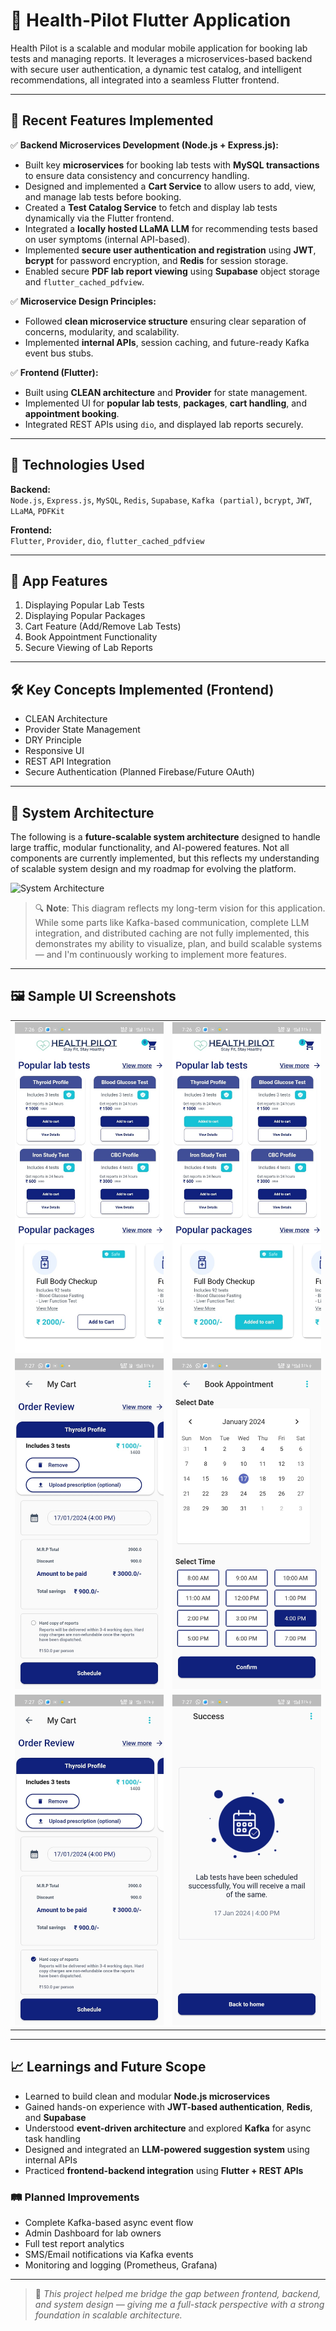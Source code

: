 # 🧪 Health-Pilot Flutter Application

Health Pilot is a scalable and modular mobile application for booking lab tests and managing reports. It leverages a microservices-based backend with secure user authentication, a dynamic test catalog, and intelligent recommendations, all integrated into a seamless Flutter frontend.


---

## 🚀 Recent Features Implemented

✅ **Backend Microservices Development (Node.js + Express.js):**

- Built key **microservices** for booking lab tests with **MySQL transactions** to ensure data consistency and concurrency handling.
- Designed and implemented a **Cart Service** to allow users to add, view, and manage lab tests before booking.
- Created a **Test Catalog Service** to fetch and display lab tests dynamically via the Flutter frontend.
- Integrated a **locally hosted LLaMA LLM** for recommending tests based on user symptoms (internal API-based).
- Implemented **secure user authentication and registration** using **JWT**, **bcrypt** for password encryption, and **Redis** for session storage.
- Enabled secure **PDF lab report viewing** using **Supabase** object storage and `flutter_cached_pdfview`.

✅ **Microservice Design Principles:**

- Followed **clean microservice structure** ensuring clear separation of concerns, modularity, and scalability.
- Implemented **internal APIs**, session caching, and future-ready Kafka event bus stubs.

✅ **Frontend (Flutter):**

- Built using **CLEAN architecture** and **Provider** for state management.
- Implemented UI for **popular lab tests**, **packages**, **cart handling**, and **appointment booking**.
- Integrated REST APIs using `dio`, and displayed lab reports securely.

---

## 🧰 Technologies Used

**Backend:**  
`Node.js`, `Express.js`, `MySQL`, `Redis`, `Supabase`, `Kafka (partial)`, `bcrypt`, `JWT`, `LLaMA`, `PDFKit`

**Frontend:**  
`Flutter`, `Provider`, `dio`, `flutter_cached_pdfview`

---

## 📱 App Features

1. Displaying Popular Lab Tests  
2. Displaying Popular Packages  
3. Cart Feature (Add/Remove Lab Tests)  
4. Book Appointment Functionality  
5. Secure Viewing of Lab Reports

---

## 🛠️ Key Concepts Implemented (Frontend)

- CLEAN Architecture  
- Provider State Management  
- DRY Principle  
- Responsive UI  
- REST API Integration  
- Secure Authentication (Planned Firebase/Future OAuth)

---

## 🧠 System Architecture

The following is a **future-scalable system architecture** designed to handle large traffic, modular functionality, and AI-powered features. Not all components are currently implemented, but this reflects my understanding of scalable system design and my roadmap for evolving the platform.

![System Architecture](./HealthPilot_SystemArchitecture_Diagram.png)

> 🔍 **Note**: This diagram reflects my long-term vision for this application. While some parts like Kafka-based communication, complete LLM integration, and distributed caching are not fully implemented, this demonstrates my ability to visualize, plan, and build scalable systems — and I'm continuously working to implement more features.

---

## 🖼️ Sample UI Screenshots

<table>
  <tr>
    <td><img src="frontend/sample_images/healthpilot1.jfif" alt="Health Pilot Image 1"></td>
    <td><img src="frontend/sample_images/healthpilot2.jfif" alt="Health Pilot Image 2"></td>
  </tr>
  <tr>
    <td><img src="frontend/sample_images/healthpilot3.jfif" alt="Health Pilot Image 3"></td>
    <td><img src="frontend/sample_images/healthpilot4.jfif" alt="Health Pilot Image 4"></td>
  </tr>
  <tr>
    <td><img src="frontend/sample_images/healthpilot5.jfif" alt="Health Pilot Image 5"></td>
    <td><img src="frontend/sample_images/healthpilot6.jfif" alt="Health Pilot Image 6"></td>
  </tr>
</table>

---

## 📈 Learnings and Future Scope

- Learned to build clean and modular **Node.js microservices**
- Gained hands-on experience with **JWT-based authentication**, **Redis**, and **Supabase**
- Understood **event-driven architecture** and explored **Kafka** for async task handling
- Designed and integrated an **LLM-powered suggestion system** using internal APIs
- Practiced **frontend-backend integration** using **Flutter + REST APIs**

### 🛤️ Planned Improvements

- Complete Kafka-based async event flow  
- Admin Dashboard for lab owners  
- Full test report analytics  
- SMS/Email notifications via Kafka events  
- Monitoring and logging (Prometheus, Grafana)

---

> 🔗 *This project helped me bridge the gap between frontend, backend, and system design — giving me a full-stack perspective with a strong foundation in scalable architecture.*
